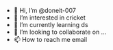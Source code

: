 - 👋 Hi, I’m @doneit-007
- 👀 I’m interested in cricket
- 🌱 I’m currently learning ds
- 💞️ I’m looking to collaborate on ...
- 📫 How to reach me email 

<!---
doneit-007/doneit-007 is a ✨ special ✨ repository because its `README.md` (this file) appears on your GitHub profile.
You can click the Preview link to take a look at your changes.
--->

